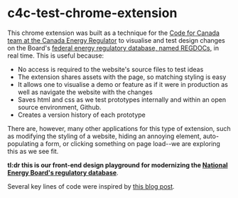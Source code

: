 # c4c-test-chrome-extension 

<p>This chrome extension was built as a technique for the <a href="https://medium.com/code-for-canada/meet-the-2019-code-for-canada-fellows-6291c60a32ef">Code for Canada team at the Canada Energy Regulator</a> to visualise and test design changes on the Board's <a href="https://apps.cer-rec.gc.ca/REGDOCS/">federal energy regulatory database, named REGDOCs,</a> in real time. This is useful because: </p>

<ul>
 <li>No access is required to the website's source files to test ideas</li>
 <li>The extension shares assets with the page, so matching styling is easy</li>
 <li>It allows one to visualise a demo or feature as if it were in production as well as navigate the website with the changes</li>
 <li>Saves html and css as we test prototypes internally and within an open source environment,  Github.</li>
 <li>Creates a version history of each prototype</li>
 </ul>

<p>There are, however, many other applications for this type of extension, such as modifying the styling of a website, hiding an annoying element, auto-populating a form, or clicking something on page load--we are exploring this as we see fit.</p>
<p><strong>tl:dr this is our front-end design playground for modernizing the <a href="https://www.youtube.com/watch?v=ymCTBJWSkE8/">National Energy Board's regulatory database</a></strong>.</p>
<p>Several key lines of code were inspired by <a href="https://blog.lateral.io/2016/04/create-chrome-extension-modify-websites-html-css/">this blog post</a>.</p>


